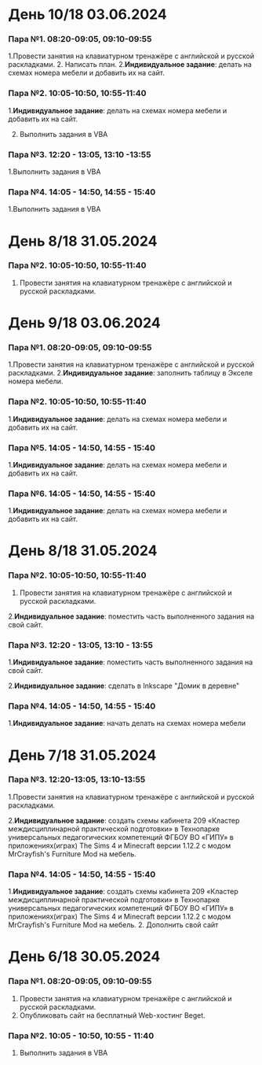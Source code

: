 # День 10/18 03.06.2024
### Пара №1. 08:20-09:05, 09:10-09:55
1.Провести занятия на клавиатурном тренажёре с английской и русской раскладками.
2. Написать план.
2.**Индивидуальное задание**: делать на схемах номера мебели и добавить их на сайт.
### Пара №2. 10:05-10:50, 10:55-11:40
1.**Индивидуальное задание**: делать на схемах номера мебели и добавить их на сайт.

2. Выполнить задания в VBA
### Пара №3. 12:20 - 13:05, 13:10 -13:55
1.Выполнить задания в VBA
### Пара №4. 14:05 - 14:50, 14:55 - 15:40
1.Выполнить задания в VBA
# День 8/18 31.05.2024
### Пара №2. 10:05-10:50, 10:55-11:40
1. Провести занятия на клавиатурном тренажёре с английской и русской раскладками.
# День 9/18 03.06.2024
### Пара №1. 08:20-09:05, 09:10-09:55
1.Провести занятия на клавиатурном тренажёре с английской и русской раскладками.
2.**Индивидуальное задание**: заполнить таблицу в Экселе номера мебели.
### Пара №2. 10:05-10:50, 10:55-11:40
1.**Индивидуальное задание**: делать на схемах номера мебели и добавить их на сайт.
### Пара №5. 14:05 - 14:50, 14:55 - 15:40
1.**Индивидуальное задание**: делать на схемах номера мебели и добавить их на сайт.
### Пара №6. 14:05 - 14:50, 14:55 - 15:40
1.**Индивидуальное задание**: делать на схемах номера мебели и добавить их на сайт.
# День 8/18 31.05.2024
### Пара №2. 10:05-10:50, 10:55-11:40
1. Провести занятия на клавиатурном тренажёре с английской и русской раскладками.

2.**Индивидуальное задание**: поместить часть выполненного задания на свой сайт.
### Пара №3. 12:20 - 13:05, 13:10 - 13:55
1.**Индивидуальное задание**: поместить часть выполненного задания на свой сайт.

2.**Индивидуальное задание**: сделать в Inkscape "Домик в деревне"
### Пара №4. 14:05 - 14:50, 14:55 - 15:40
1.**Индивидуальное задание**: начать делать на схемах номера мебели
# День 7/18 31.05.2024
### Пара №3. 12:20-13:05, 13:10-13:55
1.Провести занятия на клавиатурном тренажёре с английской и русской раскладками.

2.**Индивидуальное задание**: создать схемы кабинета 209 «Кластер междисциплинарной практической подготовки» в Технопарке универсальных педагогических компетенций ФГБОУ ВО «ГИПУ» в приложениях(играх) The Sims 4 и Minecraft версии 1.12.2 с модом MrCrayfish's Furniture Mod на мебель.
### Пара №4. 14:05 - 14:50, 14:55 - 15:40
1.**Индивидуальное задание**: создать схемы кабинета 209 «Кластер междисциплинарной практической подготовки» в Технопарке универсальных педагогических компетенций ФГБОУ ВО «ГИПУ» в приложениях(играх) The Sims 4 и Minecraft версии 1.12.2 с модом MrCrayfish's Furniture Mod на мебель.
2. Дополнить свой сайт
# День 6/18 30.05.2024
### Пара №1. 08:20-09:05, 09:10-09:55
1. Провести занятия на клавиатурном тренажёре с английской и русской раскладками.
2. Опубликовать сайт на бесплатный Web-хостинг Beget.
### Пара №2. 10:05 - 10:50, 10:55 - 11:40
1. Выполнить задания в VBA
